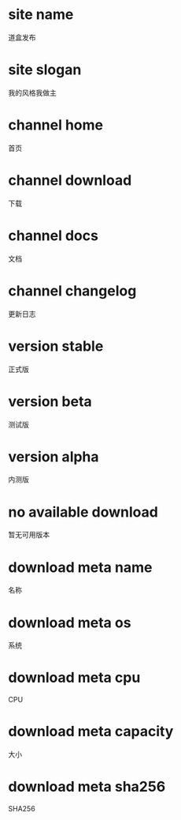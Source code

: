 # site name
道盒发布

# site slogan
我的风格我做主

# channel home
首页

# channel download
下载

# channel docs
文档

# channel changelog
更新日志

# version stable
正式版

# version beta
测试版

# version alpha
内测版

# no available download
暂无可用版本

# download meta name
名称

# download meta os
系统

# download meta cpu
CPU

# download meta capacity
大小

# download meta sha256
SHA256